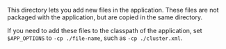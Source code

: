 This directory lets you add new files in the application.
These files are not packaged with the application, but are copied in the
same directory.

If you need to add these files to the classpath of the application, set
`$APP_OPTIONS` to `-cp ./file-name`, such as `-cp ./cluster.xml`.
